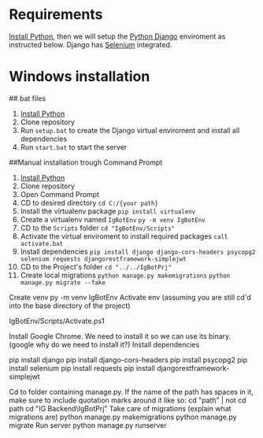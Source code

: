 # Requirements
[Install Python](https://www.python.org/downloads/), then we will setup the [Python Django](https://www.djangoproject.com/) enviroment as instructed below. Django has [Selenium](https://www.selenium.dev/) integrated.

# Windows installation

##.bat files
1. [Install Python](https://www.python.org/downloads/)
2. Clone repository
3. Run ```setup.bat``` to create the Django virtual enviroment and install all dependencies
4. Run ```start.bat``` to start the server


##Manual installation trough Command Prompt
1. [Install Python](https://www.python.org/downloads/)
2. Clone repository
3. Open Command Prompt
4. CD to desired directory
```cd C:/{your path}```
5. Install the virtualenv package
```pip install virtualenv```
6. Create a virtualenv named `IgBotEnv`
```py -m venv IgBotEnv```
7. CD to the `Scripts` folder
```cd "IgBotEnv/Scripts"```
8. Activate the virtual enviroment to install required packages
```call activate.bat```
9. Install dependencies
```pip install django django-cors-headers psycopg2 selenium requests djangorestframework-simplejwt```
10. CD to the Project's folder
```cd "../../IgBotPrj"```
11. Create local migrations
```python manage.py makemigrations```
```python manage.py migrate --fake```

Create venv
py -m venv IgBotEnv
Activate env (assuming you are still cd'd into the base directory of the project)

IgBotEnv/Scripts/Activate.ps1


Install Google Chrome. We need to install  it so we can use its binary. (google why do  we need to install it?)
Install dependencies

pip install django
pip install django-cors-headers
pip install psycopg2
pip install selenium
pip install requests
pip install djangorestframework-simplejwt


Cd to folder containing manage.py. If the name of the path has spaces in it, make sure to include quotation marks around it like so: cd "path" | not cd path
cd "IG Backend\IgBotPrj"
Take care of migrations (explain what migrations are)
python manage.py makemigrations
python manage.py migrate
Run server
python manage.py runserver
